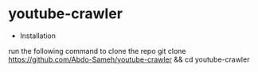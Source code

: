 # youtube-crawler

* Installation

run the following command to clone the repo
git clone https://github.com/Abdo-Sameh/youtube-crawler && cd youtube-crawler
